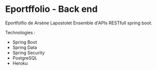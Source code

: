 # Eportffolio - Back end

Eportfolfio de Arsène Lapostolet
Ensemble d'APIs RESTfull spring boot. 

Technologies : 

* Spring Boot
* Spring Data
* Spring Security
* PostgreSQL
* Heroku